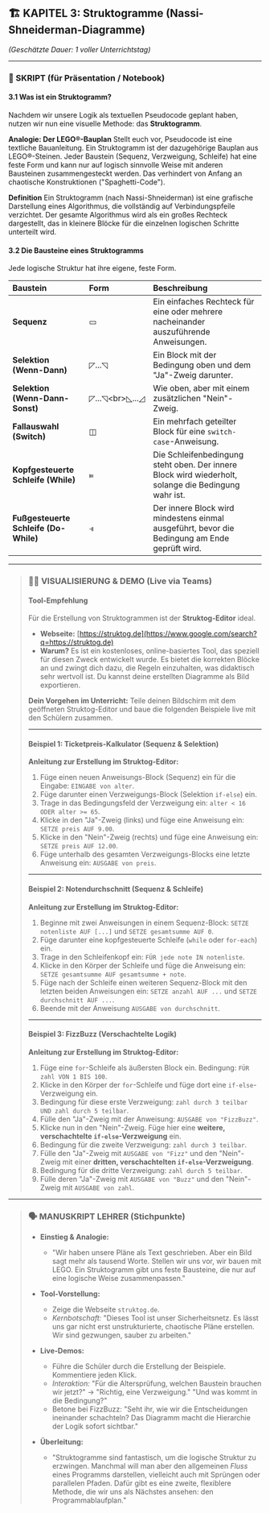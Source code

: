 
## 🏗️ **KAPITEL 3: Struktogramme (Nassi-Shneiderman-Diagramme)**

*(Geschätzte Dauer: 1 voller Unterrichtstag)*

-----

### **📝 SKRIPT (für Präsentation / Notebook)**

#### **3.1 Was ist ein Struktogramm?**

Nachdem wir unsere Logik als textuellen Pseudocode geplant haben, nutzen wir nun eine visuelle Methode: das **Struktogramm**.

**Analogie: Der LEGO®-Bauplan**
Stellt euch vor, Pseudocode ist eine textliche Bauanleitung. Ein Struktogramm ist der dazugehörige Bauplan aus LEGO®-Steinen. Jeder Baustein (Sequenz, Verzweigung, Schleife) hat eine feste Form und kann nur auf logisch sinnvolle Weise mit anderen Bausteinen zusammengesteckt werden. Das verhindert von Anfang an chaotische Konstruktionen ("Spaghetti-Code").

**Definition**
Ein Struktogramm (nach Nassi-Shneiderman) ist eine grafische Darstellung eines Algorithmus, die vollständig auf Verbindungspfeile verzichtet. Der gesamte Algorithmus wird als ein großes Rechteck dargestellt, das in kleinere Blöcke für die einzelnen logischen Schritte unterteilt wird.

#### **3.2 Die Bausteine eines Struktogramms**

Jede logische Struktur hat ihre eigene, feste Form.

| Baustein | Form | Beschreibung |
| :--- | :--- | :--- |
| **Sequenz** | ▭ | Ein einfaches Rechteck für eine oder mehrere nacheinander auszuführende Anweisungen. |
| **Selektion (Wenn-Dann)** | ◸...◹ | Ein Block mit der Bedingung oben und dem "Ja"-Zweig darunter. |
| **Selektion (Wenn-Dann-Sonst)** | ◸...◹\<br\>◺...◿ | Wie oben, aber mit einem zusätzlichen "Nein"-Zweig. |
| **Fallauswahl (Switch)** | ◫ | Ein mehrfach geteilter Block für eine `switch-case`-Anweisung. |
| **Kopfgesteuerte Schleife (While)** | ⫢ | Die Schleifenbedingung steht oben. Der innere Block wird wiederholt, solange die Bedingung wahr ist. |
| **Fußgesteuerte Schleife (Do-While)** | ⫣ | Der innere Block wird mindestens einmal ausgeführt, bevor die Bedingung am Ende geprüft wird. |

-----

> ### 👨‍🏫 **VISUALISIERUNG & DEMO (Live via Teams)**
>
> #### **Tool-Empfehlung**
>
> Für die Erstellung von Struktogrammen ist der **Struktog-Editor** ideal.
>
>   * **Webseite:** [https://struktog.de](https://www.google.com/search?q=https://struktog.de)
>   * **Warum?** Es ist ein kostenloses, online-basiertes Tool, das speziell für diesen Zweck entwickelt wurde. Es bietet die korrekten Blöcke an und zwingt dich dazu, die Regeln einzuhalten, was didaktisch sehr wertvoll ist. Du kannst deine erstellten Diagramme als Bild exportieren.
>
> **Dein Vorgehen im Unterricht:**
> Teile deinen Bildschirm mit dem geöffneten Struktog-Editor und baue die folgenden Beispiele live mit den Schülern zusammen.
>
> -----
>
> #### **Beispiel 1: Ticketpreis-Kalkulator (Sequenz & Selektion)**
>
> **Anleitung zur Erstellung im Struktog-Editor:**
>
> 1.  Füge einen neuen Anweisungs-Block (Sequenz) ein für die Eingabe: `EINGABE von alter`.
> 2.  Füge darunter einen Verzweigungs-Block (Selektion `if-else`) ein.
> 3.  Trage in das Bedingungsfeld der Verzweigung ein: `alter < 16 ODER alter >= 65`.
> 4.  Klicke in den "Ja"-Zweig (links) und füge eine Anweisung ein: `SETZE preis AUF 9.00`.
> 5.  Klicke in den "Nein"-Zweig (rechts) und füge eine Anweisung ein: `SETZE preis AUF 12.00`.
> 6.  Füge unterhalb des gesamten Verzweigungs-Blocks eine letzte Anweisung ein: `AUSGABE von preis`.
>
> -----
>
> #### **Beispiel 2: Notendurchschnitt (Sequenz & Schleife)**
>
> **Anleitung zur Erstellung im Struktog-Editor:**
>
> 1.  Beginne mit zwei Anweisungen in einem Sequenz-Block: `SETZE notenliste AUF [...]` und `SETZE gesamtsumme AUF 0`.
> 2.  Füge darunter eine kopfgesteuerte Schleife (`while` oder `for-each`) ein.
> 3.  Trage in den Schleifenkopf ein: `FÜR jede note IN notenliste`.
> 4.  Klicke in den Körper der Schleife und füge die Anweisung ein: `SETZE gesamtsumme AUF gesamtsumme + note`.
> 5.  Füge nach der Schleife einen weiteren Sequenz-Block mit den letzten beiden Anweisungen ein: `SETZE anzahl AUF ...` und `SETZE durchschnitt AUF ...`.
> 6.  Beende mit der Anweisung `AUSGABE von durchschnitt`.
>
> -----
>
> #### **Beispiel 3: FizzBuzz (Verschachtelte Logik)**
>
> **Anleitung zur Erstellung im Struktog-Editor:**
>
> 1.  Füge eine `for`-Schleife als äußersten Block ein. Bedingung: `FÜR zahl VON 1 BIS 100`.
> 2.  Klicke in den Körper der `for`-Schleife und füge dort eine `if-else`-Verzweigung ein.
> 3.  Bedingung für diese erste Verzweigung: `zahl durch 3 teilbar UND zahl durch 5 teilbar`.
> 4.  Fülle den "Ja"-Zweig mit der Anweisung: `AUSGABE von "FizzBuzz"`.
> 5.  Klicke nun in den "Nein"-Zweig. Füge hier eine **weitere, verschachtelte `if-else`-Verzweigung** ein.
> 6.  Bedingung für die zweite Verzweigung: `zahl durch 3 teilbar`.
> 7.  Fülle den "Ja"-Zweig mit `AUSGABE von "Fizz"` und den "Nein"-Zweig mit einer **dritten, verschachtelten `if-else`-Verzweigung**.
> 8.  Bedingung für die dritte Verzweigung: `zahl durch 5 teilbar`.
> 9.  Fülle deren "Ja"-Zweig mit `AUSGABE von "Buzz"` und den "Nein"-Zweig mit `AUSGABE von zahl`.

-----

> ### 🗣️ **MANUSKRIPT LEHRER (Stichpunkte)**
>
>   * **Einstieg & Analogie:**
>
>       * "Wir haben unsere Pläne als Text geschrieben. Aber ein Bild sagt mehr als tausend Worte. Stellen wir uns vor, wir bauen mit LEGO. Ein Struktogramm gibt uns feste Bausteine, die nur auf eine logische Weise zusammenpassen."
>
>   * **Tool-Vorstellung:**
>
>       * Zeige die Webseite `struktog.de`.
>       * *Kernbotschaft:* "Dieses Tool ist unser Sicherheitsnetz. Es lässt uns gar nicht erst unstrukturierte, chaotische Pläne erstellen. Wir sind gezwungen, sauber zu arbeiten."
>
>   * **Live-Demos:**
>
>       * Führe die Schüler durch die Erstellung der Beispiele. Kommentiere jeden Klick.
>       * *Interaktion:* "Für die Altersprüfung, welchen Baustein brauchen wir jetzt?" -\> "Richtig, eine Verzweigung." "Und was kommt in die Bedingung?"
>       * Betone bei FizzBuzz: "Seht ihr, wie wir die Entscheidungen ineinander schachteln? Das Diagramm macht die Hierarchie der Logik sofort sichtbar."
>
>   * **Überleitung:**
>
>       * "Struktogramme sind fantastisch, um die logische Struktur zu erzwingen. Manchmal will man aber den allgemeinen *Fluss* eines Programms darstellen, vielleicht auch mit Sprüngen oder parallelen Pfaden. Dafür gibt es eine zweite, flexiblere Methode, die wir uns als Nächstes ansehen: den Programmablaufplan."